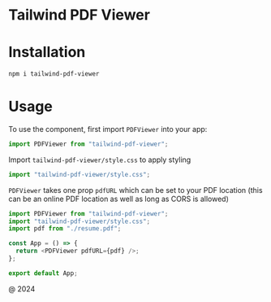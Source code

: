# Tailwind PDF Viewer

# Installation

```sh
npm i tailwind-pdf-viewer
```

# Usage

To use the component, first import `PDFViewer` into your app:

```js
import PDFViewer from "tailwind-pdf-viewer";
```

Import `tailwind-pdf-viewer/style.css` to apply styling

```js
import "tailwind-pdf-viewer/style.css";
```

`PDFViewer` takes one prop `pdfURL` which can be set to your PDF location (this can be an online PDF location as well as long as CORS is allowed)

```js
import PDFViewer from "tailwind-pdf-viewer";
import "tailwind-pdf-viewer/style.css";
import pdf from "./resume.pdf";

const App = () => {
  return <PDFViewer pdfURL={pdf} />;
};

export default App;
```
@ 2024
